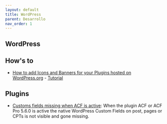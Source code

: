 ```yaml
---
layout: default
title: WordPress
parent: Desarrollo
nav_order: 1
---
```


## WordPress
## How's to
- [How to add Icons and Banners for your Plugins hosted on WordPress.org](https://wpguru.co.uk/2014/09/how-to-add-icons-and-banners-for-your-plugins-hosted-on-wordpress-org/) - [Tutorial](../Notas/dev_wordpress_banners_and_icons.md)
## Plugins

- [Customs fields missing when ACF is active](https://wordpress.org/plugins/custom-fields-missing-when-acf-is-active/): When the plugin ACF or ACF Pro 5.6.0 is active the native WordPress Custom Fields on post, pages or CPTs is not visible and gone missing.
